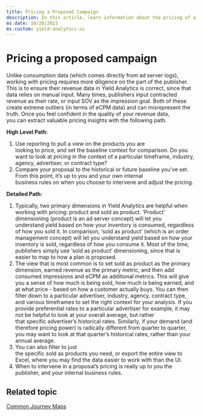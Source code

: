 ```yaml
---
title: Pricing a Proposed Campaign
description: In this article, learn information about the pricing of a proposed campaign.
ms.date: 10/28/2023
ms.custom: yield-analytics-ui 
---
```


# Pricing a proposed campaign

Unlike consumption data (which comes directly from ad server logs), working with pricing requires more diligence on the part of the publisher. This is to ensure their revenue data in Yield Analytics is correct, since that data relies on manual input. Many times, publishers input contracted revenue as their rate, or input SOV as the impression goal. Both of these create extreme outliers (in terms of eCPM data) and can misrepresent the truth. Once you feel confident in the quality of your revenue data, you can extract valuable pricing insights with the following path.

**High Level Path**:

1. Use reporting to pull a view on the products you are looking to price, and set the baseline context for comparison. Do you want to look at pricing in the context of a particular timeframe, industry, agency, advertiser, or contract type?
1. Compare your proposal to the historical or future baseline you’ve set. From this point, it’s up to you and your own internal business rules on when you choose to intervene and adjust the pricing.

**Detailed Path**:

1. Typically, two primary dimensions in Yield Analytics are helpful when working with pricing: product and sold as product. ‘Product’ dimensioning (product is an ad server concept) will let you understand yield based on how your inventory is consumed, regardless of how you sold it. In comparison, ‘sold as product’ (which is an order management concept) will let you understand yield based on how your inventory is sold, regardless of how you consume it. Most of the time, publishers simply use ‘sold as product’ dimensioning, since that is easier to map to how a plan is proposed.
1. The view that is most common is to set sold as product as the primary dimension, earned revenue as the primary metric, and then add consumed impressions and eCPM as additional metrics. This will give you a sense of how much is being sold, how much is being earned, and at what price - based on how a customer actually buys. You can then filter down to a particular advertiser, industry, agency, contract type, and various timeframes to set the right context for your analysis. If you provide preferential rates to a particular advertiser for example, it may not be helpful to look at your overall average, but rather that specific advertiser’s historical rates. Similarly, if your demand (and therefore pricing power) is radically different from quarter to quarter, you may want to look at that quarter’s historical rates, rather than your annual average.
1. You can also filter to just the specific sold as products you need, or export the entire view to Excel, where you may find the data easier to work with than the UI.
1. When to intervene in a proposal’s pricing is really up to you the publisher, and your internal business rules.

## Related topic

[Common Journey Maps](common-journey-maps.md)
